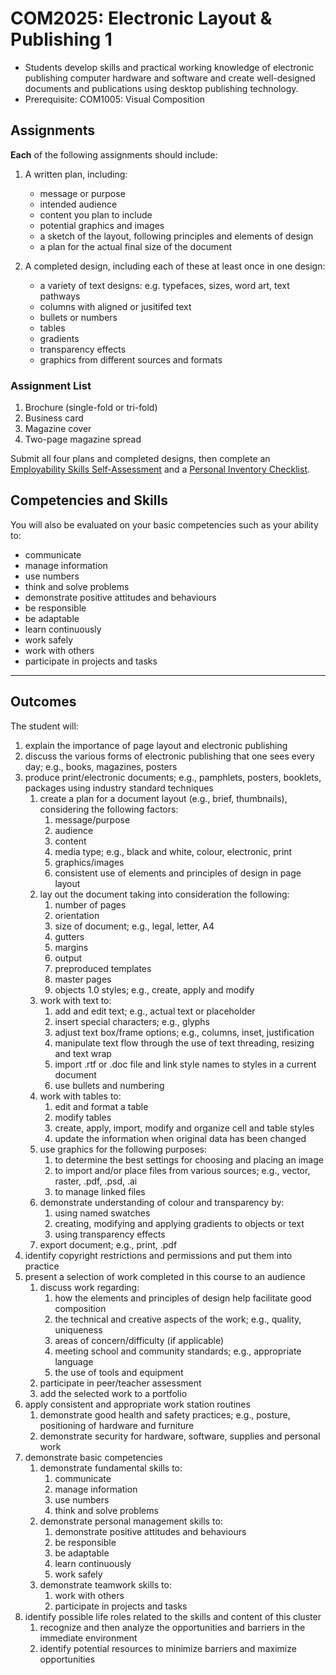 # COM2025: Electronic Layout & Publishing 1

* Students develop skills and practical working knowledge of electronic publishing computer hardware and software and create well-designed documents and publications using desktop publishing technology.
* Prerequisite: COM1005: Visual Composition

## Assignments

**Each** of the following assignments should include:

1. A written plan, including:
    * message or purpose
    * intended audience
    * content you plan to include
    * potential graphics and images
    * a sketch of the layout, following principles and elements of design
    * a plan for the actual final size of the document

2. A completed design, including each of these at least once in one design:
    * a variety of text designs: e.g. typefaces, sizes, word art, text pathways
    * columns with aligned or jusitifed text
    * bullets or numbers
    * tables
    * gradients
    * transparency effects
    * graphics from different sources and formats

### Assignment List

1. Brochure (single-fold or tri-fold)
2. Business card
3. Magazine cover
4. Two-page magazine spread

Submit all four plans and completed designs, then complete an [Employability Skills Self-Assessment](https://docs.google.com/forms/d/e/1FAIpQLSeg5oKGSpVoPOOobLzBy20qugNRzDVHIJ4GU4AR6stKZwMFeg/viewform?usp=pp_url&entry.1608836029=COM2025) and a [Personal Inventory Checklist](https://docs.google.com/forms/d/e/1FAIpQLSdOEdGul7Omr2ggimeQU-dwUKrWGPU9t52ocposyntKgm7Kjg/viewform?usp=pp_url&entry.1721107223=COM2025).

## Competencies and Skills

You will also be evaluated on your basic competencies such as your ability to:

* communicate
* manage information
* use numbers
* think and solve problems
* demonstrate positive attitudes and behaviours
* be responsible
* be adaptable
* learn continuously
* work safely
* work with others
* participate in projects and tasks

---

## Outcomes

The student will:

1. explain the importance of page layout and electronic publishing
2. discuss the various forms of electronic publishing that one sees every day; e.g., books, magazines, posters
3. produce print/electronic documents; e.g., pamphlets, posters, booklets, packages using industry standard techniques
    1. create a plan for a document layout (e.g., brief, thumbnails), considering the following factors:
        1. message/purpose
        2. audience
        3. content
        4. media type; e.g., black and white, colour, electronic, print
        5. graphics/images
        6. consistent use of elements and principles of design in page layout
    2. lay out the document taking into consideration the following:
        1. number of pages
        2. orientation
        3. size of document; e.g., legal, letter, A4
        4. gutters
        5. margins
        6. output
        7. preproduced templates
        8. master pages
        9. objects
        1.0 styles; e.g., create, apply and modify
    3. work with text to:
        1. add and edit text; e.g., actual text or placeholder
        2. insert special characters; e.g., glyphs
        3. adjust text box/frame options; e.g., columns, inset, justification
        4. manipulate text flow through the use of text threading, resizing and text wrap
        5. import .rtf or .doc file and link style names to styles in a current document
        6. use bullets and numbering
    4. work with tables to:
        1. edit and format a table
        2. modify tables
        3. create, apply, import, modify and organize cell and table styles
        4. update the information when original data has been changed
    5. use graphics for the following purposes:
        1. to determine the best settings for choosing and placing an image
        2. to import and/or place files from various sources; e.g., vector, raster, .pdf, .psd, .ai
        3. to manage linked files
    6. demonstrate understanding of colour and transparency by:
        1. using named swatches
        2. creating, modifying and applying gradients to objects or text
        3. using transparency effects
    7. export document; e.g., print, .pdf
4. identify copyright restrictions and permissions and put them into practice
5. present a selection of work completed in this course to an audience
    1. discuss work regarding:
        1. how the elements and principles of design help facilitate good composition
        2. the technical and creative aspects of the work; e.g., quality, uniqueness
        3. areas of concern/difficulty (if applicable)
        4. meeting school and community standards; e.g., appropriate language
        5. the use of tools and equipment
    2. participate in peer/teacher assessment
    3. add the selected work to a portfolio
6. apply consistent and appropriate work station routines
    1. demonstrate good health and safety practices; e.g., posture, positioning of hardware and furniture
    2. demonstrate security for hardware, software, supplies and personal work
7. demonstrate basic competencies
    1. demonstrate fundamental skills to:
        1. communicate
        2. manage information
        3. use numbers
        4. think and solve problems
    2. demonstrate personal management skills to:
        1. demonstrate positive attitudes and behaviours
        2. be responsible
        3. be adaptable
        4. learn continuously
        5. work safely
    3. demonstrate teamwork skills to:
        1. work with others
        2. participate in projects and tasks
8. identify possible life roles related to the skills and content of this cluster
    1. recognize and then analyze the opportunities and barriers in the immediate environment
    2. identify potential resources to minimize barriers and maximize opportunities
